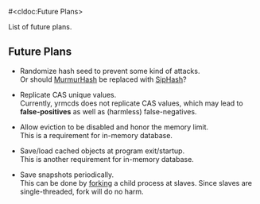 #<cldoc:Future Plans>

List of future plans.

Future Plans
------------

* Randomize hash seed to prevent some kind of attacks.  
    Or should [MurmurHash][murmur] be replaced with [SipHash][siphash]?  
    <p />

* Replicate CAS unique values.  
    Currently, yrmcds does not replicate CAS values, which may lead to
    **false-positives** as well as (harmless) false-negatives.  
    <p />

* Allow eviction to be disabled and honor the memory limit.  
    This is a requirement for in-memory database.  
    <p />

* Save/load cached objects at program exit/startup.  
    This is another requirement for in-memory database.  
    <p />

* Save snapshots periodically.  
    This can be done by [forking][fork] a child process at slaves.
    Since slaves are single-threaded, fork will do no harm.


[murmur]: https://code.google.com/p/smhasher/wiki/MurmurHash3
[siphash]: https://131002.net/siphash/
[fork]: http://manpages.ubuntu.com/manpages/precise/en/man2/fork.2.html
[keepalived]: http://www.keepalived.org/

